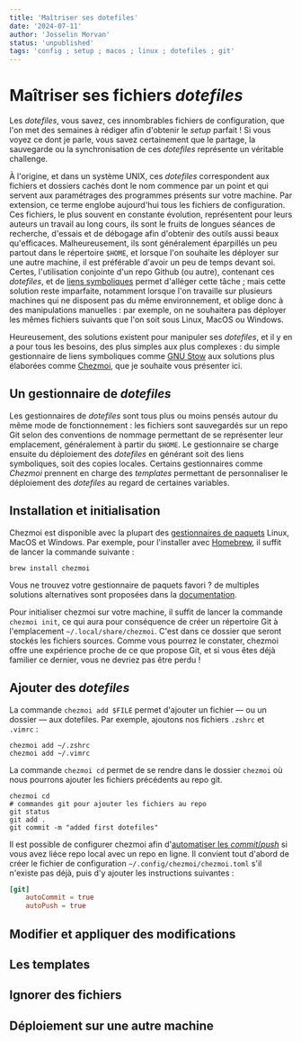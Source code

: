 ```yaml
---
title: 'Maîtriser ses dotefiles'
date: '2024-07-11'
author: 'Josselin Morvan'
status: 'unpublished'
tags: 'config ; setup ; macos ; linux ; dotefiles ; git'
---
```


# Maîtriser ses fichiers *dotefiles*

Les *dotefiles*, vous savez, ces innombrables fichiers de configuration, que l'on met des semaines à rédiger afin d'obtenir le *setup* parfait ! Si vous voyez ce dont je parle, vous savez certainement que le partage, la sauvegarde ou la synchronisation de ces *dotefiles* représente un véritable challenge.
 
À l'origine, et dans un système UNIX, ces *dotefiles* correspondent aux fichiers et dossiers cachés dont le nom commence par un point et qui servent aux paramétrages des programmes présents sur votre machine. Par extension, ce terme englobe aujourd'hui tous les fichiers de configuration. Ces fichiers, le plus souvent en constante évolution, représentent pour leurs auteurs un travail au long cours, ils sont le fruits de longues séances de recherche, d'essais et de débogage afin d'obtenir des outils aussi beaux qu'efficaces. Malheureusement, ils sont généralement éparpillés un peu partout dans le répertoire `$HOME`, et lorsque l'on souhaite les déployer sur une autre machine, il est préférable d'avoir un peu de temps devant soi. Certes, l'utilisation conjointe d'un repo Github (ou autre), contenant ces *dotefiles*, et de [liens symboliques](https://fr.wikipedia.org/wiki/Lien_symbolique) permet d'alléger cette tâche ; mais cette solution reste imparfaite, notamment lorsque l'on travaille sur plusieurs machines qui ne disposent pas du même environnement, et oblige donc à des manipulations manuelles : par exemple, on ne souhaitera pas déployer les mêmes fichiers suivants que l'on soit sous Linux, MacOS ou Windows.

Heureusement, des solutions existent pour manipuler ses *dotefiles*, et il y en a pour tous les besoins, des plus simples aux plus complexes : du simple gestionnaire de liens symboliques comme [GNU Stow](https://www.gnu.org/software/stow/) aux solutions plus élaborées comme [Chezmoi](https://www.chezmoi.io/), que je souhaite vous présenter ici.

## Un gestionnaire de *dotefiles*
Les gestionnaires de *dotefiles* sont tous plus ou moins pensés autour du même mode de fonctionnement : les fichiers sont sauvegardés sur un repo Git selon des conventions de nommage permettant de se représenter leur emplacement, généralement à partir du `$HOME`. Le gestionnaire se charge ensuite du déploiement des *dotefiles* en générant soit des liens symboliques, soit des copies locales. Certains gestionnaires comme *Chezmoi* prennent en charge des *templates* permettant de personnaliser le déploiement des *dotefiles* au regard de certaines variables.

## Installation et initialisation
Chezmoi est disponible avec la plupart des [gestionnaires de paquets](https://www.chezmoi.io/install/) Linux, MacOS et Windows. Par exemple, pour l'installer avec [Homebrew](https://brew.sh/), il suffit de lancer la commande suivante : 
```shell
brew install chezmoi
```

Vous ne trouvez votre gestionnaire de paquets favori ? de multiples solutions alternatives sont proposées dans la [documentation](https://www.chezmoi.io/install/).

Pour initialiser chezmoi sur votre machine, il suffit de lancer la commande `chezmoi init`, ce qui aura pour conséquence de créer un répertoire Git à l'emplacement `~/.local/share/chezmoi`. C'est dans ce dossier que seront stockés les fichiers sources. Comme vous pourrez le constater, chezmoi offre une expérience proche de ce que propose Git, et si vous êtes déjà familier ce dernier, vous ne devriez pas être perdu !

## Ajouter des *dotefiles*

La commande `chezmoi add $FILE` permet d'ajouter un fichier — ou un dossier — aux dotefiles. Par exemple, ajoutons nos fichiers `.zshrc` et `.vimrc` :

```shell
chezmoi add ~/.zshrc
chezmoi add ~/.vimrc
```

La commande `chezmoi cd` permet de se rendre dans le dossier `chezmoi` où nous pourrons ajouter les fichiers précédents au repo git. 

```shell
chezmoi cd
# commandes git pour ajouter les fichiers au repo
git status
git add .
git commit -m "added first dotefiles"
```

Il est possible de configurer chezmoi afin d'[automatiser les *commit*/*push*](https://www.chezmoi.io/user-guide/daily-operations/#automatically-commit-and-push-changes-to-your-repo) si vous avez liéce repo local avec un repo en ligne. Il convient tout d'abord de créer le fichier de configuration `~/.config/chezmoi/chezmoi.toml` s'il n'existe pas déjà, puis d'y ajouter les instructions suivantes :

```toml
[git]
    autoCommit = true
    autoPush = true
```


## Modifier et appliquer des modifications



## Les templates

## Ignorer des fichiers

## Déploiement sur une autre machine
